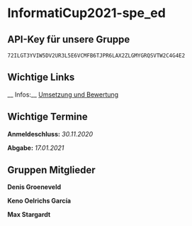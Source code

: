 # InformatiCup2021-spe_ed

## API-Key für unsere Gruppe

`72ILGT3YVIW5DV2UR3L5E6VCMFB6TJPR6LAX2ZLGMYGRQSVTW2C4G4E2`

## Wichtige Links

__
Infos:__ [Umsetzung und Bewertung](https://github.com/InformatiCup/InformatiCup2021/blob/master/spe_ed.pdf "Klick mich!")

## Wichtige Termine

__Anmeldeschluss:__ *30.11.2020*

__Abgabe:__ *17.01.2021*

## Gruppen Mitglieder

__Denis Groeneveld__

__Keno Oelrichs García__

__Max Stargardt__
